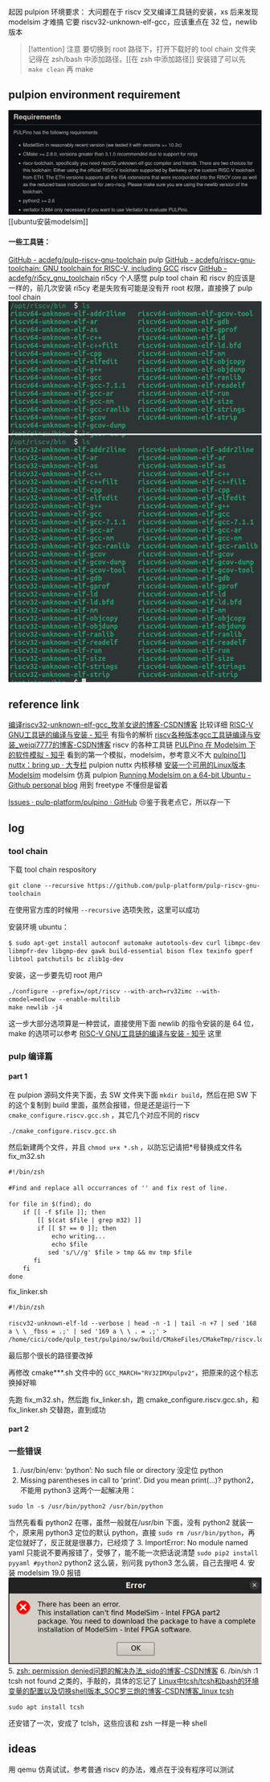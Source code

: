 起因 pulpion 环境要求：
大问题在于 riscv 交叉编译工具链的安装，xs 后来发现 modelsim 才难搞
它要 riscv32-unknown-elf-gcc，应该重点在 32 位，newlib 版本

> [!attention] 注意
> 要切换到 root 路径下，打开下载好的 tool chain 文件夹
> 记得在 zsh/bash 中添加路径，[[在 zsh 中添加路径]]
> 安装错了可以先 `make clean` 再 make

## pulpion environment requirement
![500](https://raw.githubusercontent.com/acdefg/cdn/main/obsidian/202211181431287.png)
[[ubuntu安装modelsim]]

#### 一些工具链：
[GitHub - acdefg/pulp-riscv-gnu-toolchain](https://github.com/acdefg/pulp-riscv-gnu-toolchain) pulp
[GitHub - acdefg/riscv-gnu-toolchain: GNU toolchain for RISC-V, including GCC](https://github.com/acdefg/riscv-gnu-toolchain) riscv
[GitHub - acdefg/ri5cy_gnu_toolchain](https://github.com/acdefg/ri5cy_gnu_toolchain) ri5cy
个人感觉 pulp tool chain 和 riscv 的应该是一样的，前几次安装 ri5cy 老是失败有可能是没有开 root 权限，直接换了 pulp tool chain
![300](https://raw.githubusercontent.com/acdefg/cdn/main/obsidian/202211181412510.png) ![300](https://raw.githubusercontent.com/acdefg/cdn/main/obsidian/202211181419145.png)


## reference link
[编译riscv32-unknown-elf-gcc_牧羊女说的博客-CSDN博客](https://blog.csdn.net/deliapu/article/details/120708442) 比较详细
[RISC-V GNU工具链的编译与安装 - 知乎](https://zhuanlan.zhihu.com/p/364638851) 有指令的解析
[riscv各种版本gcc工具链编译与安装_weiqi7777的博客-CSDN博客](https://blog.csdn.net/weiqi7777/article/details/88045720) riscv 的各种工具链
[PULPino 在 Modelsim 下的软件模拟 - 知乎](https://zhuanlan.zhihu.com/p/470281404) 看到的第一个模拟，modelsim，参考意义不大
[pulpino[1] nuttx：bring up · 大专栏](https://www.dazhuanlan.com/cnrootkit/topics/1415719) pulpion nuttx 内核移植
[安装一个可用的Linux版本Modelsim](https://junningwu.haawking.com/tech/2019/12/11/%E5%AE%89%E8%A3%85%E4%B8%80%E4%B8%AA%E5%8F%AF%E7%94%A8%E7%9A%84Linux%E7%89%88%E6%9C%ACModelsim/) modelsim 仿真 pulpion
[Running Modelsim on a 64-bit Ubuntu - Github personal blog](https://pcotret.github.io/modelsim-ubuntu/) 用到 freetype 不懂但是留着

[Issues · pulp-platform/pulpino · GitHub](https://github.com/pulp-platform/pulpino/issues) 😒鉴于我老点它，所以存一下
## log
### tool chain

下载 tool chain respository
```shell
git clone --recursive https://github.com/pulp-platform/pulp-riscv-gnu-toolchain
```
在使用官方库的时候用 `--recursive` 选项失败，这里可以成功

安装环境 ubuntu：
```shell
$ sudo apt-get install autoconf automake autotools-dev curl libmpc-dev libmpfr-dev libgmp-dev gawk build-essential bison flex texinfo gperf libtool patchutils bc zlib1g-dev
```

安装，这一步要先切 root 用户
```shell
./configure --prefix=/opt/riscv --with-arch=rv32imc --with-cmodel=medlow --enable-multilib
make newlib -j4
```
这一步大部分选项算是一种尝试，直接使用下面 newlib 的指令安装的是 64 位，make 的选项可以参考 [RISC-V GNU工具链的编译与安装 - 知乎](https://zhuanlan.zhihu.com/p/364638851) 这里

### pulp 编译篇
#### part 1
在 pulpion 源码文件夹下面，去 SW 文件夹下面 `mkdir build`，然后在把 SW 下的这个复制到 build 里面，虽然会报错，但是还是运行一下 `cmake_configure.riscv.gcc.sh` ，其它几个对应不同的 riscv

```shell
./cmake_configure.riscv.gcc.sh
```
然后新建两个文件，并且 `chmod u+x *.sh` ，以防忘记请把*号替换成文件名
fix_m32.sh

```shell
#!/bin/zsh

#Find and replace all occurrances of '' and fix rest of line.

for file in $(find); do
    if [[ -f $file ]]; then
        [[ $(cat $file | grep m32) ]]
        if [[ $? == 0 ]]; then
            echo writing...
            echo $file
           sed 's/\//g' $file > tmp && mv tmp $file
       fi
    fi
done
```

fix_linker.sh

```shell
#!/bin/zsh

riscv32-unknown-elf-ld --verbose | head -n -1 | tail -n +7 | sed '168 a \ \ _fbss = .;' | sed '169 a \ \ . = .;' > /home/cici/code/qulp_test/pulpino/sw/build/CMakeFiles/CMakeTmp/riscv.ld
```
最后那个很长的路径要改掉

再修改 cmake***.sh 文件中的 `GCC_MARCH="RV32IMXpulpv2"`，把原来的这个标志换掉好嘛

先跑 fix_m32.sh，然后跑 fix_linker.sh，跑 cmake_configure.riscv.gcc.sh，和 fix_linker.sh 交替跑，直到成功

#### part 2


### 一些错误
1. /usr/bin/env: ‘python’: No such file or directory
没定位 python
2. Missing parentheses in call to 'print'. Did you mean print(...)?
python2，不能用 python3
这两个一起解决用：

```shell
sudo ln -s /usr/bin/python2 /usr/bin/python
```

当然先看看 python2 在哪，虽然一般就在/usr/bin 下面，没有 python2 就装一个，原来用 python3 定位的默认 python，直接 `sudo rm /usr/bin/python`，再定位就好了，反正就是很暴力，已经烦了
3. ImportError: No module named yaml
只能说不要再报错了，受够了，能不能一次把话说清楚
`sudo pip2 install pyyaml #python2` python2 这么装，别问我 python3 怎么装，自己去搜吧
4. 安装 modelsim 19.0 报错
![300](https://raw.githubusercontent.com/acdefg/cdn/main/obsidian/202211181745047.png)
5. [zsh: permission denied问题的解决办法_sido的博客-CSDN博客](https://blog.csdn.net/chnyifan/article/details/104705437)
6. /bin/sh :1 tcsh not found 之类的，手敲的，具体的忘记了
[Linux中tcsh/tcsh和bash的环境变量的配置以及切换shell版本_SOC罗三炮的博客-CSDN博客_linux tcsh](https://blog.csdn.net/luolaihua2018/article/details/124382529)
```shell
sudo apt install tcsh
```
还安错了一次，安成了 tclsh，这些应该和 zsh 一样是一种 shell

## ideas
用 qemu 仿真试试，参考普通 riscv 的办法，难点在于没有程序可以测试